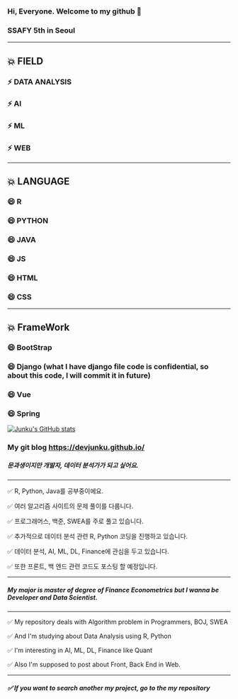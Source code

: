 ### Hi, Everyone. Welcome to my github 👋
### SSAFY 5th in Seoul
---
## 💥 FIELD
### ⚡ DATA ANALYSIS
### ⚡ AI
### ⚡ ML
### ⚡ WEB
---
## 💥 LANGUAGE
### 😄 R
### 😄 PYTHON
### 😄 JAVA
### 😄 JS
### 😄 HTML
### 😄 CSS
---
## 💥 FrameWork
### 😄 BootStrap 
### 😄 Django (what I have django file code is confidential, so about this code, I will commit it in future)
### 😄 Vue
### 😄 Spring

[![Junku's GitHub stats](https://github-readme-stats.vercel.app/api?username=Dev-junku&count_private=true&theme=algolia)](https://github.com/anuraghazra/github-readme-stats)

### My git blog https://devjunku.github.io/
#####  문과생이지만 개발자, 데이터 분석가가 되고 싶어요.  

---
✅ R, Python, Java를 공부중이에요.

✅ 여러 알고리즘 사이트의 문제 풀이를 다룹니다.  

✅ 프로그래머스, 백준, SWEA를 주로 풀고 있습니다.  

✅ 추가적으로 데이터 분석 관련 R, Python 코딩을 진행하고 있습니다.  

✅ 데이터 분석, AI, ML, DL, Finance에 관심을 두고 있습니다.  

✅ 또한 프론트, 백 엔드 관련 코드도 포스팅 할 예정입니다.   

---

#####  My major is master of degree of Finance Econometrics but I wanna be Developer and Data Scientist.  

---

✅ My repository deals with Algorithm problem in Programmers, BOJ, SWEA  

✅ And I'm studying about Data Analysis using R, Python  

✅ I'm interesting in AI, ML, DL, Finance like Quant  

✅ Also I'm supposed to post about Front, Back End in Web.  

----

##### ✅ If you want to search another my project,  go to the my repository  



<!--
**Dev-junku/Dev-junku** is a ✨ _special_ ✨ repository because its `README.md` (this file) appears on your GitHub profile.

Here are some ideas to get you started:

- 🔭 I’m currently working on ...
- 🌱 I’m currently learning ...
- 👯 I’m looking to collaborate on ...
- 🤔 I’m looking for help with ...
- 💬 Ask me about ...
- 📫 How to reach me: ...
- 😄 Pronouns: ...
- ⚡ Fun fact: ...
-->
